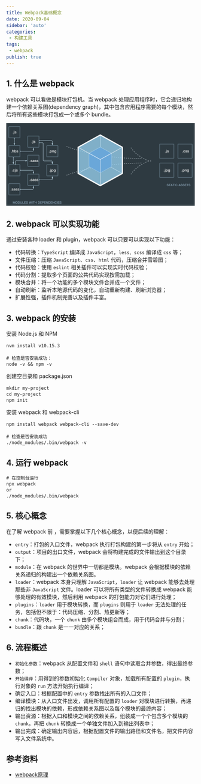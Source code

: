 ```yaml
---
title: Webpack基础概念
date: 2020-09-04
sidebar: 'auto'
categories:
 - 构建工具
tags:
 - webpack
publish: true
---
```


## 1. 什么是 webpack

webpack 可以看做是模块打包机。当 webpack 处理应用程序时，它会递归地构建一个依赖关系图(dependency graph)，其中包含应用程序需要的每个模块，然后将所有这些模块打包成一个或多个 bundle。

![](/build-tools/1.png)

## 2. webpack 可以实现功能

通过安装各种 loader 和 plugin，webpack 可以只要可以实现以下功能：

* 代码转换：`TypeScript` 编译成 `JavaScript`，`less、scss` 编译成 `css` 等；
* 文件压缩：压缩 `JavaScript`、`css`、`html` 代码，压缩合并雪碧图；
* 代码校验：使用 `eslint` 相关插件可以实现实时代码校验；
* 代码分割：提取多个页面的公共代码实现按需加载；
* 模块合并：将一个功能的多个模块文件合并成一个文件；
* 自动刷新：监听本地源代码的变化，自动重新构建、刷新浏览器；
* 扩展性强，插件机制完善以及插件丰富。

## 3. webpack 的安装

安装 Node.js 和 NPM

```shell
nvm install v10.15.3

# 检查是否安装成功：
node -v && npm -v
```

创建空目录和 package.json

```shell
mkdir my-project
cd my-project
npm init
```

安装 webpack 和 webpack-cli
```shell
npm install webpack webpack-cli --save-dev

# 检查是否安装成功
./node_modules/.bin/webpack -v
```

## 4. 运行 webpack

```shell
# 在控制台运行
npx webpack
or
./node_modules/.bin/webpack
```

## 5. 核心概念

在了解 webpack 前 ，需要掌握以下几个核心概念，以便后续的理解：

* `entry`：打包的入口文件，webpack 执行打包构建的第一步将从 `entry` 开始；
* `output`：项目的出口文件，webpack 会将构建完成的文件输出到这个目录下；
* `module`：在 webpack 的世界中一切都是模块。webpack 会根据模块的依赖关系递归的构建出一个依赖关系图。
* `loader`：webpack 本身只理解 `JavaScript`，`loader` 让 webpack 能够去处理那些非 `JavaScript` 文件。loader 可以将所有类型的文件转换成 webpack 能够处理的有效模块，然后利用 webpack 的打包能力对它们进行处理；
* `plugins`：`loader` 用于模块转换，而 `plugins` 则用于 `loader` 无法处理的任务，包括但不限于：代码压缩、分割、热更新等；
* `chunk`：代码块，一个 `chunk` 由多个模块组合而成，用于代码合并与分割；
* `bundle`：跟 `chunk` 是一一对应的关系；

## 6. 流程概述

* `初始化参数`：webpack 从配置文件和 `shell` 语句中读取合并参数，得出最终参数；
* `开始编译`：用得到的参数初始化 `Compiler` 对象，加载所有配置的 `plugin`，执行对象的 `run` 方法开始执行编译；
* 确定入口：根据配置中的 `entry` 参数找出所有的入口文件；
* 编译模块：从入口文件出发，调用所有配置的 `loader` 对模块进行转换，再递归的找出模块的依赖，形成依赖关系图以及每个模块的最终内容；
* 输出资源：根据入口和模块之间的依赖关系，组装成一个个包含多个模块的 `chunk`，再把 `chunk` 转换成一个单独文件加入到输出列表中；
* 输出完成：确定输出内容后，根据配置文件的输出路径和文件名，把文件内容写入文件系统中。

## 参考资料

* [webpack原理](https://segmentfault.com/a/1190000015088834)